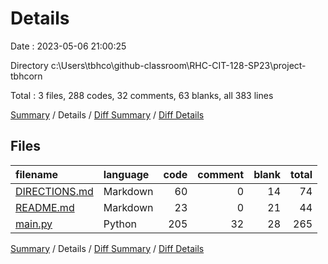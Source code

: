 # Details

Date : 2023-05-06 21:00:25

Directory c:\\Users\\tbhco\\github-classroom\\RHC-CIT-128-SP23\\project-tbhcorn

Total : 3 files,  288 codes, 32 comments, 63 blanks, all 383 lines

[Summary](results.md) / Details / [Diff Summary](diff.md) / [Diff Details](diff-details.md)

## Files
| filename | language | code | comment | blank | total |
| :--- | :--- | ---: | ---: | ---: | ---: |
| [DIRECTIONS.md](/DIRECTIONS.md) | Markdown | 60 | 0 | 14 | 74 |
| [README.md](/README.md) | Markdown | 23 | 0 | 21 | 44 |
| [main.py](/main.py) | Python | 205 | 32 | 28 | 265 |

[Summary](results.md) / Details / [Diff Summary](diff.md) / [Diff Details](diff-details.md)